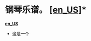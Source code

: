 # 钢琴乐谱。 [[en_US]](https://github.com/SakurajimaMai02/Piano-Scores/blob/main/README.md)*
 **[en_US](https://github.com/SakurajimaMai02/Piano-Scores/blob/main/README.md)**
- 这是一个
